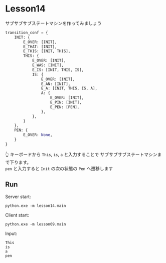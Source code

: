# Lesson14

サブサブサブステートマシンを作ってみましょう  

```python
transition_conf = {
    INIT: {
        E_OVER: [INIT],
        E_THAT: [INIT],
        E_THIS: [INIT, THIS],
        THIS: {
            E_OVER: [INIT],
            E_WAS: [INIT],
            E_IS: [INIT, THIS, IS],
            IS: {
                E_OVER: [INIT],
                E_AN: [INIT],
                E_A: [INIT, THIS, IS, A],
                A: {
                    E_OVER: [INIT],
                    E_PIN: [INIT],
                    E_PEN: [PEN],
                },
            },
        }
    },
    PEN: {
        E_OVER: None,
    }
}
```

👆 キーボードから `This`, `is`, `a` と入力することで サブサブサブステートマシンまで下ります。  
`pen` と入力すると `Init` の次の状態の `Pen` へ遷移します  

## Run

Server start:  

```shell
python.exe -m lesson14.main
```

Client start:  

```shell
python.exe -m lesson09.main
```

Input:  

```shell
This
is
a
pen
```
